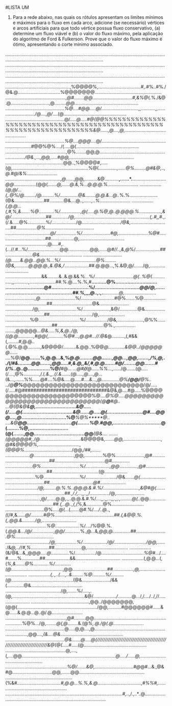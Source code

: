 #LISTA UM

1. Para a rede abaixo, nas quais os rótulos apresentam os limites mínimos e máximos para o fluxo em cada arco, adicione (se necessário) vértices e arcos artificiais para que todo vértice possua fluxo conservativo, (a) determine um fluxo viável e (b) o valor do fluxo máximo, pela aplicação do algoritmo de Ford & Fulkerson. Prove que o valor do fluxo máximo é ótimo, apresentando o corte mínimo associado.


........................................................................................................................................................................................................
........................................................................................................................................................................................................
........................................................................................................................................................................................................
..................................................,%@@@@%,.................................#,.#%..#%./@&.@.................................%@@@@@@@*....................................................
...............................................,@#........@@...............................#,&%@*(.%./&@.@..............................,@*.........@@..................................................
..............................................%@....#@@.....@/.............................,,...........,,............................./@....,@/*....(@.................................................
..............................................@/.....*@.....#@(@@%%%%%%%%%%%%%%%%%%%%%%%%%%%%%%%%%%%%%%%%%%%%%%%%%%%%%%%%%%%%%%%%%%%%%%&@......,@....,@,................................................
..............................................%@....@@@*....@/......................................................................#@@%@%..../(.....@(.................................................
...............................................,@%........@@,@*................................................................../@&.,...,@@,.....#@@,..................................................
.............................................*@@..,%@@@@#,.....(@,...........................................................%@(..............,*......@%.........@#&@,..,@.#@/&%........................
...........................................,@*......,@@,..........&@...........**,*....*..*.**..........................*@@*.................(@@(.......*@,......@.&,%...@.@.@.%........................
.................(@,@/...(,.@%/@........./@..........%/..............@&........@.@.&...@..*%.%......................(@&.......................##...........@&....@..,.*.....,..%........................
.................(,@.@...(,#,%,&.......%@............%/................,@(.....@.%@,@..@.@@@.%.................,&@/...........................##............./@,........................................
.................(,.#,,#.*,.(/.&.....@%..............%/.................../@*............................../@&,...............................##................@%......................................
...................................@/................%/......................#@,.......................%@#....................................##..................*@,...................................
................................,@.....#,.(...//.#...%/.........................@@.................@@,......@*#//..,&,@*%/*...................##.....................@&.................................
..............................(@.......&.@@...@@.%...%/............................@%.........(@&,..........@.@@.@.,&.@&,/*...................##.@.@@...,%.&@,@/......./@,..............................
............................&&.........&..&.@.&&.%...%/..............................*@(..%@(...............,,...........,....................##.%.*@....%.%,#**..........@%............................
..........................@#.........................%/..............................*@@/@,...................................................##.%,,,,@..,.,*.**............*@,.........................
.......................,@*...........................%/..........................#@%.......%@.................................................##...............................@&.......................
...................../@,.............................%/.....................,&@/..............@&..............................................##................................./@,....................
...................%@................................%/................./@&,....................,@%%..........................................##....................................@%.,................
.......,@@@@@*...@&.....%,&,@../@,((@.@............,#@@(,...........%@#...,@.@#...//.@&*@..........,(,#&&(,........#,@.@..(.@%.@.@..........,&@@@@/..........&.@@..%@@*@.............&@@../@@@@@@*......
....%@/********@@.......%,@.@...&,%*@.@.........@@.......,@@...,@@,.......,/%,@,../*(/#*&.........@@.......,@@.....#,&.@,,&/,#,@.@.......#@/........@@.......#(/%*..@..@...............%@/********#@*...
...@#*****//*****@......%%...*,....../@.......(@.....(/....,@%............,/.(*.&.,,.(/.&.......(@.....,@....,@*...(&...,.......%%......@#....%@&.....@*.....#....&...,@..............@%****/@@/****@%..
../@*****@%******@@@@@@@@@@@@@@@@@@@@@@@@@@@@/@/.....(/.....#@##############################&@&,@*....#*@.....%@@@@@@@@@@@@@@@@@@@@@@@@%@....*@%@.....@@@@@@@@@@@@@@@@@@@@@@@@@@@@@@@(@******@******#@..
...@(***@&*@&****@,...........................&@.....(/.....@(..................................&@......@.....@(........................@#....@@@....,@*..............................%@****%@%*****@*..
....&@*********@@..............................*@(........%@.#@@,................................*@(........%@,..........................(@(.......,@@..................................@@*******(@&....
.......(@@@@@#,./@................................*&@@@@&,.......*@@,.............................,@#&@@@@%,................................,(@@@%*...................................../@@,/##*,.......
...................@*...............................,@@,..............%@%......................,@#............................................##.......................................@#*..............
.....................@%..............................%/...................,@@*..............,@#...............................................##....................................(@..................
.......................%@............................%/......................../@&.......*@(..................................................##..................................@#....................
........................./@,.........@.%.%..@@.@.&.#.%/............................,&@#@(.....................................................##.,/./,...,,.*,,/.............../@,......................
...........................,@/.......@.@,.,..@.@.&.#.%/....,,.,,...,,.,,.,.........*@(..*@@*..................................................##.(,..@..,(,(*%,&.............@%.........................
..............................@%.....@(...(.......@#.%/....*/..@..,(*(/#,&......*@/..........#@%..............................................##.(,&@@.%.(,.@@.&........../@,...........................
................................%@...................%/....*/%@@.%.(*.@@.&.../@/.................,@@/............*%.,@...&*,@@,@..............##........................@%..............................
................................../@,................%/.................../@/........................./@@,.......*/&*@,../*/*#,%..............##.....................*@,................................
.................(&/@&...&,,@@*@.....@*..............%/................/@*.................................%@#...*/....#.......%..............##...................&&...................................
.................(,@.@...(,(*%,&.......@%............%/.............(@*........................................,@@*...........................##................,@,.....................................
.................(,.,..(....,..&.........%@..........%/..........(@*................................................(@&....................../&&(.............@&........................................
.........................................../@,.......%/.....,.(@,........................................................&@/..................*/...........*@*...*/,/..../../,//........................
.............................................,@@../@@@@@@@,(@@(............................................................../@@,..........#@@@@@@#......&@......&.@.@...@..@/.@........................
...............................................,@#.........@@.....................................................................%@%.../@,........*@(,@*........&.(@*%,.@./@(.@........................
..............................................*@.....@,@....,@........................................................................,@@....,*(&....@&.................................................
..............................................@&.......@.....@(/////////////////////////////////////////////////////////////////////&@(@(.....*#.....(@.................................................
...............................................@,....,(,....@@.........................................................................*@...../......@,.................................................
................................................%@/.......&@,..............................#@*@#...&.,@&#@...............................@@,.......@@...................................................
....................................................(%&#*..................................#,@.@...%.%,&.@..................................,#%%#,......................................................
...........................................................................................#,.*.,/.,..*..@..............................................................................................
